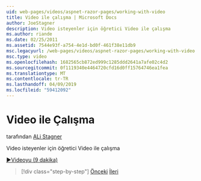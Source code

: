 ```yaml
---
uid: web-pages/videos/aspnet-razor-pages/working-with-video
title: Video ile çalışma | Microsoft Docs
author: JoeStagner
description: Video isteyenler için öğretici Video ile çalışma
ms.author: riande
ms.date: 02/25/2011
ms.assetid: 7544e93f-a754-4e1d-bd0f-461f38e11db9
msc.legacyurl: /web-pages/videos/aspnet-razor-pages/working-with-video
msc.type: video
ms.openlocfilehash: 1682565cb872ed999c1285ddd2641a7afe02c4d2
ms.sourcegitcommit: 0f1119340e4464720cfd16d0ff15764746ea1fea
ms.translationtype: MT
ms.contentlocale: tr-TR
ms.lasthandoff: 04/09/2019
ms.locfileid: "59412092"
---
```

# <a name="working-with-video"></a>Video ile Çalışma

tarafından [ALi Stagner](https://github.com/JoeStagner)

Video isteyenler için öğretici Video ile çalışma

[&#9654;Videoyu (9 dakika)](https://channel9.msdn.com/Blogs/ASP-NET-Site-Videos/working-with-video)

> [!div class="step-by-step"]
> [Önceki](working-with-images.md)
> [İleri](adding-email-to-your-web-site.md)
